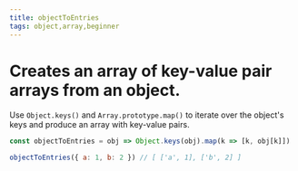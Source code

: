 ```yaml
---
title: objectToEntries
tags: object,array,beginner
---
```


# Creates an array of key-value pair arrays from an object.

Use `Object.keys()` and `Array.prototype.map()` to iterate over the object's keys and produce an array with key-value pairs.

```js
const objectToEntries = obj => Object.keys(obj).map(k => [k, obj[k]])
```

```js
objectToEntries({ a: 1, b: 2 }) // [ ['a', 1], ['b', 2] ]
```
